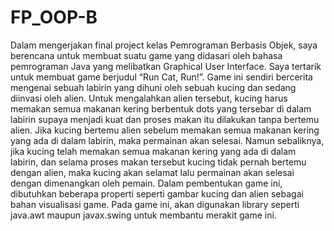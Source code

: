 # FP_OOP-B

Dalam mengerjakan final project kelas Pemrograman Berbasis Objek, saya berencana untuk membuat suatu game yang didasari oleh bahasa pemrograman Java yang melibatkan Graphical User Interface. Saya tertarik untuk membuat game berjudul “Run Cat, Run!”. Game ini sendiri bercerita mengenai sebuah labirin yang dihuni oleh sebuah kucing dan sedang diinvasi oleh alien. Untuk mengalahkan alien tersebut, kucing harus memakan semua makanan kering berbentuk dots yang tersebar di dalam labirin supaya menjadi kuat dan proses makan itu dilakukan tanpa bertemu alien. Jika kucing bertemu alien sebelum memakan semua makanan kering yang ada di dalam labirin, maka permainan akan selesai. Namun sebaliknya, jika kucing telah memakan semua makanan kering yang ada di dalam labirin, dan selama proses makan tersebut kucing tidak pernah bertemu dengan alien, maka kucing akan selamat lalu permainan akan selesai dengan dimenangkan oleh pemain. Dalam pembentukan game ini, dibutuhkan beberapa properti seperti gambar kucing dan alien sebagai bahan visualisasi game. Pada game ini, akan digunakan library seperti java.awt maupun javax.swing untuk membantu merakit game ini.
